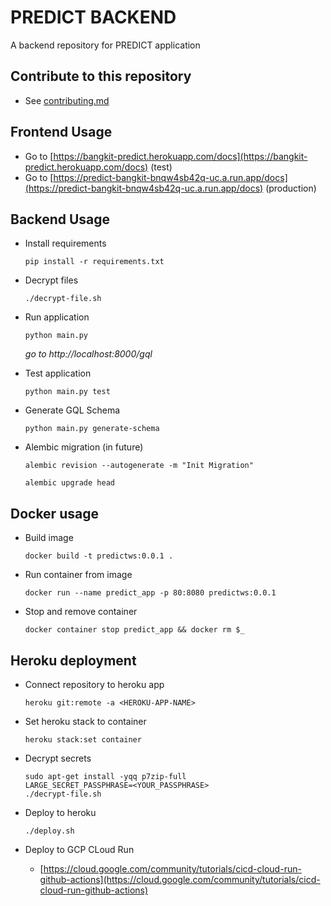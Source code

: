 # PREDICT BACKEND
A backend repository for PREDICT application

## Contribute to this repository
* See [contributing.md](contributing.md)

## Frontend Usage
* Go to [https://bangkit-predict.herokuapp.com/docs](https://bangkit-predict.herokuapp.com/docs) (test)
* Go to [https://predict-bangkit-bnqw4sb42q-uc.a.run.app/docs](https://predict-bangkit-bnqw4sb42q-uc.a.run.app/docs) (production)

## Backend Usage
* Install requirements
    ```
    pip install -r requirements.txt
    ```
* Decrypt files
    ```
    ./decrypt-file.sh
    ```
* Run application
    ```
    python main.py
    ```
    _go to http://localhost:8000/gql_

* Test application
    ```
    python main.py test
    ```

* Generate GQL Schema
    ```
    python main.py generate-schema
    ```

* Alembic migration (in future)
    ```
    alembic revision --autogenerate -m "Init Migration"

    alembic upgrade head
    ```

## Docker usage
* Build image
    ```
    docker build -t predictws:0.0.1 .
    ```
* Run container from image
    ```
    docker run --name predict_app -p 80:8080 predictws:0.0.1
    ```
* Stop and remove container
    ```
    docker container stop predict_app && docker rm $_
    ```

## Heroku deployment
* Connect repository to heroku app
    ```
    heroku git:remote -a <HEROKU-APP-NAME>
    ```
* Set heroku stack to container
    ```
    heroku stack:set container
    ```
* Decrypt secrets
    ```
    sudo apt-get install -yqq p7zip-full
    LARGE_SECRET_PASSPHRASE=<YOUR_PASSPHRASE>
    ./decrypt-file.sh
    ```
* Deploy to heroku
    ```
    ./deploy.sh
    ```

* Deploy to GCP CLoud Run
    * [https://cloud.google.com/community/tutorials/cicd-cloud-run-github-actions](https://cloud.google.com/community/tutorials/cicd-cloud-run-github-actions)